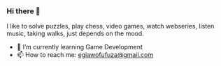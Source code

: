 ### Hi there 👋 
I like to solve puzzles, play chess, video games, watch webseries, listen music, taking walks, just depends on the mood.

<!--
**ritikraturi/ritikraturi** is a ✨ _special_ ✨ repository because its `README.md` (this file) appears on your GitHub profile.

Here are some ideas to get you started:

- 🔭 I’m currently working on ...
- 👯 I’m looking to collaborate on ...
- 🤔 I’m looking for help with ...
- 💬 Ask me about ...
- 😄 Pronouns: ...
- ⚡ Fun fact: ...

-->
- 🌱 I’m currently learning Game Development
- 📫 How to reach me: egiawofufuza@gmail.com


